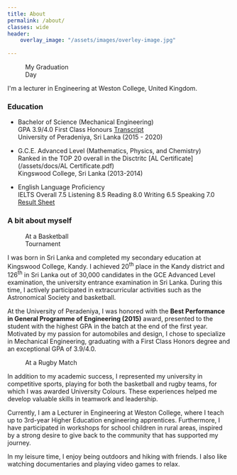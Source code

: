 ```yaml
---
title: About
permalink: /about/
classes: wide
header:
    overlay_image: "/assets/images/overley-image.jpg"
    
---
```



<figure style="width: 25%" class="align-right">
  <img src="{{ site.url }}{{ site.baseurl }}/assets/images/finalday.jpg" alt="">
  <figcaption>  My Graduation Day</figcaption>
</figure> 
I'm a lecturer in Engineering at Weston College, United Kingdom. 



### Education


-   Bachelor of Science (Mechanical Engineering) <br />
	GPA 3.9/4.0 First Class Honours [Transcript](/assets/docs/Transcript.pdf) <br />
    University of Peradeniya, Sri Lanka (2015 - 2020)
	
-	G.C.E. Advanced Level (Mathematics, Physics, and Chemistry)	<br />
	Ranked in the TOP 20 overall in the Disctritc	[AL Certificate](/assets/docs/AL Certificate.pdf)<br />
	Kingswood College, Sri Lanka (2013-2014)

-	English Language Proficiency <br />
	IELTS Overall  7.5 Listening  8.5 Reading  8.0 Writing  6.5 Speaking  7.0 <br />
	[Result Sheet](/assets/docs/ielts.pdf)
	

### A bit about myself 

<figure style="width: 25%" class="align-right">
  <img src="{{ site.url }}{{ site.baseurl }}/assets/images/seminar.jpg" alt="">
  <figcaption>At a Basketball Tournament</figcaption>
</figure> 


I was born in Sri Lanka and completed my secondary education at Kingswood College, Kandy. I achieved  20<sup>th</sup> place in the Kandy district and 126<sup>th</sup> in Sri Lanka out of 30,000 candidates in the GCE Advanced Level examination, the university entrance examination in Sri Lanka. During this time, I actively participated in extracurricular activities such as the Astronomical Society and basketball.


At the University of Peradeniya, I was honored with the <b>Best Performance in General Programme of Engineering (2015)</b> award, presented to the student with the highest GPA in the batch at the end of the first year. Motivated by my passion for automobiles and design, I chose to specialize in Mechanical Engineering, graduating with a First Class Honors degree and an exceptional GPA of 3.9/4.0.
<figure style="width: 25%" class="align-right">
  <img src="{{ site.url }}{{ site.baseurl }}/assets/images/Rugby.jpg" alt="">
  <figcaption>At a Rugby Match</figcaption>
</figure> 
In addition to my academic success, I represented my university in competitive sports, playing for both the basketball and rugby teams, for which I was awarded University Colours. These experiences helped me develop valuable skills in teamwork and leadership.

Currently, I am a Lecturer in Engineering at Weston College, where I teach up to 3rd-year Higher Education engineering apprentices. Furthermore, I have participated in workshops for school children in rural areas, inspired by a strong desire to give back to the community that has supported my journey.


In my leisure time, I enjoy being outdoors and hiking with friends. I also like watching documentaries and playing video games to relax.
